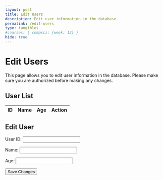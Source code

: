```yaml
---
layout: post
title: Edit Users
description: Edit user information in the database.
permalink: /edit-users
type: tangibles
#courses: { compsci: {week: 13} }
hide: true
---
```


# Edit Users

This page allows you to edit user information in the database. Please make sure you are authorized before making any changes.

## User List

<!-- HTML table layout for user list. The table will be filled by JavaScript below. -->
<table>
  <thead>
    <tr>
      <th>ID</th>
      <th>Name</th>
      <th>Age</th>
      <th>Action</th>
    </tr>
  </thead>
  <tbody id="userList">
    <!-- JavaScript generated user list -->
  </tbody>
</table>

## Edit User

<!-- Form for editing user information -->
<form id="editUserForm">
  <label for="userId">User ID:</label>
  <input type="text" id="userId" name="userId" required>

  <label for="userName">Name:</label>
  <input type="text" id="userName" name="userName" required>

  <label for="userAge">Age:</label>
  <input type="number" id="userAge" name="userAge" required>

  <button type="submit">Save Changes</button>
</form>

<!-- JavaScript code for fetching and displaying user list -->
<script type="module">
  // Import URI and options from your configuration file
  import { uri, options } from '{{site.baseurl}}/assets/js/api/config.js';

  // Set Users endpoint (list of users)
  const userListUrl = uri + '/api/users/';

  // Set Edit User endpoint
  const editUserUrl = uri + '/api/edit-user/';

  // Prepare HTML container for user list
  const userListContainer = document.getElementById("userList");

  // Fetch user list from the API
  fetch(userListUrl, options)
    .then(response => {
      if (response.status !== 200) {
        console.error('Error fetching user list:', response.status);
        return;
      }
      return response.json();
    })
    .then(users => {
      for (const user of users) {
        const tr = document.createElement("tr");
        tr.innerHTML = `<td>${user.uid}</td><td>${user.name}</td><td>${user.age}</td><td><button onclick="editUser(${user.uid})">Edit</button></td>`;
        userListContainer.appendChild(tr);
      }
    })
    .catch(error => console.error('Error fetching user list:', error));

  // Function to handle user editing
  function editUser(userId) {
    // Fetch user details for the selected user
    fetch(`${editUserUrl}${userId}`, options)
      .then(response => {
        if (response.status !== 200) {
          console.error('Error fetching user details:', response.status);
          return;
        }
        return response.json();
      })
      .then(userDetails => {
        // Populate the edit form with user details
        document.getElementById("userId").value = userDetails.uid;
        document.getElementById("userName").value = userDetails.name;
        document.getElementById("userAge").value = userDetails.age;
      })
      .catch(error => console.error('Error fetching user details:', error));
  }

  // Function to handle form submission (updating user information)
  document.getElementById("editUserForm").addEventListener("submit", function (event) {
    event.preventDefault();

    const formData = new FormData(this);

    // Perform the update request to the API
    fetch(editUserUrl, {
      method: 'PUT',
      headers: {
        'Content-Type': 'application/json',
        'Authorization': `Bearer ${getAuthToken()}`
      },
      body: JSON.stringify({
        userId: formData.get("userId"),
        userName: formData.get("userName"),
        userAge: formData.get("userAge")
      })
    })
      .then(response => {
        if (response.status === 200) {
          console.log('User information updated successfully');
          // Optionally, you can update the displayed user list or show a success message
        } else {
          console.error('Error updating user information:', response.status);
          // Optionally, you can show an error message
        }
      })
      .catch(error => console.error('Error updating user information:', error));
  });

  // Function to get the authentication token from cookies
  function getAuthToken() {
    return document.cookie.replace(/(?:(?:^|.*;\s*)jwt\s*=\s*([^;]*).*$)|^.*$/, "$1");
  }
</script>